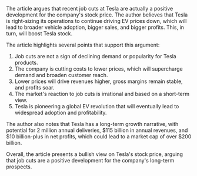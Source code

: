The article argues that recent job cuts at Tesla are actually a positive development for the company's stock price. The author believes that Tesla is right-sizing its operations to continue driving EV prices down, which will lead to broader vehicle adoption, bigger sales, and bigger profits. This, in turn, will boost Tesla stock.

The article highlights several points that support this argument:

1. Job cuts are not a sign of declining demand or popularity for Tesla products.
2. The company is cutting costs to lower prices, which will supercharge demand and broaden customer reach.
3. Lower prices will drive revenues higher, gross margins remain stable, and profits soar.
4. The market's reaction to job cuts is irrational and based on a short-term view.
5. Tesla is pioneering a global EV revolution that will eventually lead to widespread adoption and profitability.

The author also notes that Tesla has a long-term growth narrative, with potential for 2 million annual deliveries, $115 billion in annual revenues, and $10 billion-plus in net profits, which could lead to a market cap of over $200 billion.

Overall, the article presents a bullish view on Tesla's stock price, arguing that job cuts are a positive development for the company's long-term prospects.